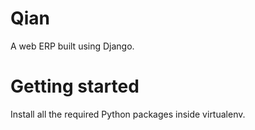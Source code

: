 Qian
====
A web ERP built using Django.

Getting started
===============
Install all the required Python packages inside virtualenv.